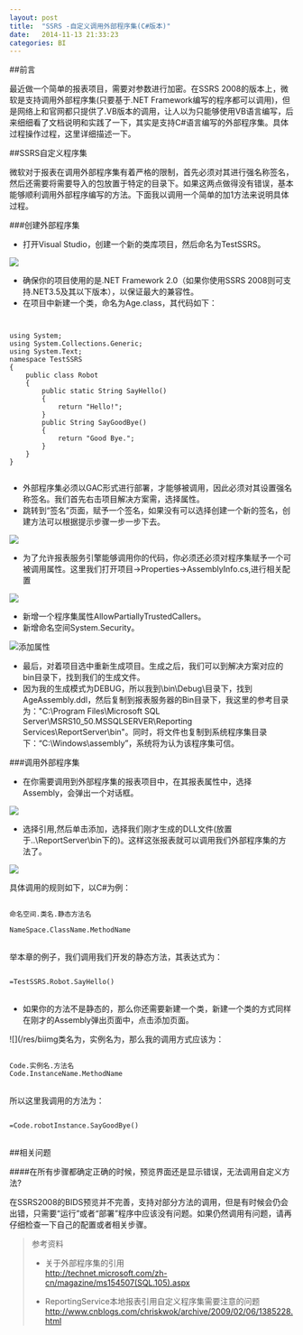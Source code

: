 ```yaml
---
layout: post
title:  "SSRS -自定义调用外部程序集(C#版本)"
date:   2014-11-13 21:33:23
categories: BI
---
```



##前言

最近做一个简单的报表项目，需要对参数进行加密。在SSRS 2008的版本上，微软是支持调用外部程序集(只要基于.NET Framework编写的程序都可以调用)，但是网络上和官网都只提供了.VB版本的调用，让人以为只能够使用VB语言编写，后来细细看了文档说明和实践了一下，其实是支持C#语言编写的外部程序集。具体过程操作过程，这里详细描述一下。

##SSRS自定义程序集

微软对于报表在调用外部程序集有着严格的限制，首先必须对其进行强名称签名，然后还需要将需要导入的包放置于特定的目录下。如果这两点做得没有错误，基本能够顺利调用外部程序编写的方法。下面我以调用一个简单的加1方法来说明具体过程。

###创建外部程序集

* 打开Visual Studio，创建一个新的类库项目，然后命名为TestSSRS。

![](/res/biimg/createProject.png)

* 确保你的项目使用的是.NET Framework 2.0（如果你使用SSRS 2008则可支持.NET3.5及其以下版本），以保证最大的兼容性。
* 在项目中新建一个类，命名为Age.class，其代码如下：

<pre>
<code>

using System;
using System.Collections.Generic;
using System.Text;
namespace TestSSRS
{
    public class Robot
    {
        public static String SayHello()
        {
            return "Hello!";
        }
        public String SayGoodBye()
        {
            return "Good Bye.";
        }
    }
}

</code></pre>

* 外部程序集必须以GAC形式进行部署，才能够被调用，因此必须对其设置强名称签名。我们首先右击项目解决方案需，选择属性。
* 跳转到“签名”页面，赋予一个签名，如果没有可以选择创建一个新的签名，创建方法可以根据提示步骤一步一步下去。

![](/res/biimg/addSign.png)

* 为了允许报表服务引擎能够调用你的代码，你必须还必须对程序集赋予一个可被调用属性。这里我们打开项目->Properties->AssemblyInfo.cs,进行相关配置

![](/res/biimg/addAttribute2.png)

* 新增一个程序集属性AllowPartiallyTrustedCallers。
* 新增命名空间System.Security。

![添加属性](/res/biimg/addAttribute.png)

* 最后，对着项目选中重新生成项目。生成之后，我们可以到解决方案对应的bin目录下，找到我们的生成文件。
* 因为我的生成模式为DEBUG，所以我到\bin\Debug\目录下，找到AgeAssembly.ddl，然后复制到报表服务器的Bin目录下，我这里的参考目录为："C:\Program Files\Microsoft SQL Server\MSRS10_50.MSSQLSERVER\Reporting Services\ReportServer\bin"。同时，将文件也复制到系统程序集目录下：“C:\Windows\assembly”，系统将为认为该程序集可信。

###调用外部程序集

* 在你需要调用到外部程序集的报表项目中，在其报表属性中，选择Assembly，会弹出一个对话框。

![](/res/biimg/reportProperties.png)

* 选择引用,然后单击添加，选择我们刚才生成的DLL文件(放置于..\ReportServer\bin下的)。这样这张报表就可以调用我们外部程序集的方法了。

![](/res/biimg/addAssemble.png)

具体调用的规则如下，以C#为例：
<pre>
<code>
命名空间.类名.静态方法名<br>
NameSpace.ClassName.MethodName
</code>
</pre>

举本章的例子，我们调用我们开发的静态方法，其表达式为：
<pre>
<code>
=TestSSRS.Robot.SayHello()
</code>
</pre>

* 如果你的方法不是静态的，那么你还需要新建一个类，新建一个类的方式同样在刚才的Assembly弹出页面中，点击添加页面。

![](/res/biimg类名为，实例名为，那么我的调用方式应该为：

<pre>
<code>
Code.实例名.方法名
Code.InstanceName.MethodName
</code>
</pre>

所以这里我调用的方法为：

<pre>
<code>
=Code.robotInstance.SayGoodBye()
</code>
</pre>

##相关问题

####在所有步骤都确定正确的时候，预览界面还是显示错误，无法调用自定义方法?

在SSRS2008的BIDS预览并不完善，支持对部分方法的调用，但是有时候会仍会出错，只需要“运行”或者“部署”程序中应该没有问题。如果仍然调用有问题，请再仔细检查一下自己的配置或者相关步骤。


>参考资料<br>
>
>* 关于外部程序集的引用<br>
>http://technet.microsoft.com/zh-cn/magazine/ms154507(SQL.105).aspx <br>
>
>* ReportingService本地报表引用自定义程序集需要注意的问题
>http://www.cnblogs.com/chriskwok/archive/2009/02/06/1385228.html




